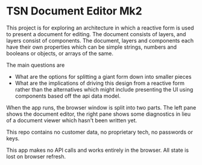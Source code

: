 # TSN Document Editor Mk2

This project is for exploring an architecture in which a reactive form is used to present a document for editing. The document
consists of layers, and layers consist of components. The document, layers and components each have their own properties which
can be simple strings, numbers and booleans or objects, or arrays of the same.

The main questions are

- What are the options for splitting a giant form down into smaller pieces
- What are the implications of driving this design from a reactive form rather than the alternatives which might include presenting the UI using components based off the api data model.

When the app runs, the browser window is split into two parts. The left pane shows the document editor, the right pane shows some diagnostics in lieu of a document viewer which hasn't been written yet.

This repo contains no customer data, no proprietary tech, no passwords or keys.

This app makes no API calls and works entirely in the browser. All state is lost on browser refresh.
